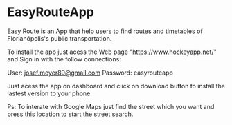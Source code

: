 # EasyRouteApp

Easy Route is an App that help users to find routes and timetables of Florianópolis's public transportation.

To install the app just acess the Web page "https://www.hockeyapp.net/" and Sign in with the follow connections:

User: josef.meyer89@gmail.com
Password: easyrouteapp

Just acess the app on dashboard and click on download button to install the lastest version to your phone.

Ps: To interate with Google Maps just find the street which you want and press this location to start the street search.
